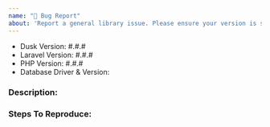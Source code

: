 ```yaml
---
name: "🐛 Bug Report"
about: 'Report a general library issue. Please ensure your version is still supported: https://laravel.com/docs/releases#support-policy'
---
```


- Dusk Version: #.#.#
- Laravel Version: #.#.#
- PHP Version: #.#.#
- Database Driver & Version:

### Description:


### Steps To Reproduce:
